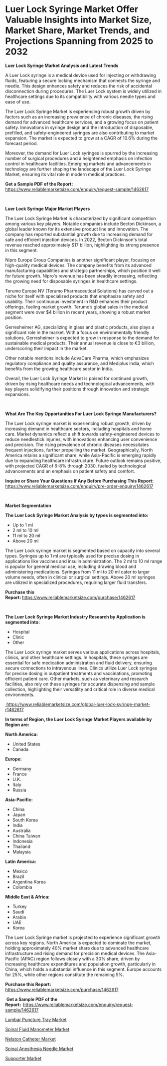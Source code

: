 <p><h1>Luer Lock Syringe Market Offer Valuable Insights into Market Size, Market Share, Market Trends, and Projections Spanning from 2025 to 2032</h1></p><p><strong>Luer Lock Syringe Market Analysis and Latest Trends</strong></p>
<p><p>A Luer Lock syringe is a medical device used for injecting or withdrawing fluids, featuring a secure locking mechanism that connects the syringe and needle. This design enhances safety and reduces the risk of accidental disconnection during procedures. The Luer Lock system is widely utilized in healthcare settings due to its compatibility with various needle types and ease of use.</p><p>The Luer Lock Syringe Market is experiencing robust growth driven by factors such as an increasing prevalence of chronic diseases, the rising demand for advanced healthcare services, and a growing focus on patient safety. Innovations in syringe design and the introduction of disposable, prefilled, and safety-engineered syringes are also contributing to market expansion. The market is expected to grow at a CAGR of 10.6% during the forecast period. </p><p>Moreover, the demand for Luer Lock syringes is spurred by the increasing number of surgical procedures and a heightened emphasis on infection control in healthcare facilities. Emerging markets and advancements in technology are further shaping the landscape of the Luer Lock Syringe Market, ensuring its vital role in modern medical practices.</p></p>
<p><strong>Get a Sample PDF of the Report:&nbsp;</strong> <a href="https://www.reliablemarketsize.com/enquiry/request-sample/1462617?utm_campaign=1167&utm_medium=2&utm_source=Github&utm_content=ia&utm_term=03032025&utm_id=luer-lock-syringe">https://www.reliablemarketsize.com/enquiry/request-sample/1462617</a></p>
<p>&nbsp;</p>
<p><strong>Luer Lock Syringe Major Market Players</strong></p>
<p><p>The Luer Lock Syringe Market is characterized by significant competition among various key players. Notable companies include Becton Dickinson, a global leader known for its extensive product line and innovation. The company has reported substantial growth due to increasing demand for safe and efficient injection devices. In 2022, Becton Dickinson's total revenue reached approximately $17 billion, highlighting its strong presence in this segment.</p><p>Nipro Europe Group Companies is another significant player, focusing on high-quality medical devices. The company benefits from its advanced manufacturing capabilities and strategic partnerships, which position it well for future growth. Nipro's revenue has been steadily increasing, reflecting the growing need for disposable syringes in healthcare settings.</p><p>Terumo Europe NV (Terumo Pharmaceutical Solutions) has carved out a niche for itself with specialized products that emphasize safety and usability. Their continuous investment in R&D enhances their product offerings, fueling market growth. Terumo’s global sales in the medical segment were over $4 billion in recent years, showing a robust market position.</p><p>Gerresheimer AG, specializing in glass and plastic products, also plays a significant role in the market. With a focus on environmentally friendly solutions, Gerresheimer is expected to grow in response to the demand for sustainable medical products. Their annual revenue is close to €3 billion, underscoring their impact in the market.</p><p>Other notable mentions include AdvaCare Pharma, which emphasizes regulatory compliance and quality assurance, and Mediplus India, which benefits from the growing healthcare sector in India.</p><p>Overall, the Luer Lock Syringe Market is poised for continued growth, driven by rising healthcare needs and technological advancements, with key players solidifying their positions through innovation and strategic expansions.</p></p>
<p>&nbsp;</p>
<p><strong>What Are The Key Opportunities For Luer Lock Syringe Manufacturers?</strong></p>
<p><p>The Luer Lock syringe market is experiencing robust growth, driven by increasing demand in healthcare sectors, including hospitals and home care. Market dynamics reflect a shift towards safety-engineered devices to reduce needlestick injuries, with innovations enhancing user convenience and precision. The rising prevalence of chronic diseases necessitates frequent injections, further propelling the market. Geographically, North America retains a significant share, while Asia-Pacific is emerging rapidly due to expanding healthcare infrastructure. Future outlook remains positive, with projected CAGR of 6-8% through 2030, fueled by technological advancements and an emphasis on patient safety and comfort.</p></p>
<p><strong>Inquire or Share Your Questions If Any Before Purchasing This Report:</strong> <a href="https://www.reliablemarketsize.com/enquiry/pre-order-enquiry/1462617?utm_campaign=1167&utm_medium=2&utm_source=Github&utm_content=ia&utm_term=03032025&utm_id=luer-lock-syringe">https://www.reliablemarketsize.com/enquiry/pre-order-enquiry/1462617</a></p>
<p>&nbsp;</p>
<p><strong>Market Segmentation</strong></p>
<p><strong>The Luer Lock Syringe Market Analysis by types is segmented into:</strong></p>
<p><ul><li>Up to 1 ml</li><li>2 ml to 10 ml</li><li>11 ml to 20 ml</li><li>Above 20 ml</li></ul></p>
<p><p>The Luer Lock syringe market is segmented based on capacity into several types. Syringes up to 1 ml are typically used for precise dosing in applications like vaccines and insulin administration. The 2 ml to 10 ml range is popular for general medical use, including drawing blood and administering medications. Syringes from 11 ml to 20 ml cater to larger volume needs, often in clinical or surgical settings. Above 20 ml syringes are utilized in specialized procedures, requiring larger fluid transfers.</p></p>
<p><strong>Purchase this Report:&nbsp;</strong><a href="https://www.reliablemarketsize.com/purchase/1462617?utm_campaign=1167&utm_medium=2&utm_source=Github&utm_content=ia&utm_term=03032025&utm_id=luer-lock-syringe">https://www.reliablemarketsize.com/purchase/1462617</a></p>
<p>&nbsp;</p>
<p><strong>The Luer Lock Syringe Market Industry Research by Application is segmented into:</strong></p>
<p><ul><li>Hospital</li><li>Clinic</li><li>Other</li></ul></p>
<p><p>The Luer Lock syringe market serves various applications across hospitals, clinics, and other healthcare settings. In hospitals, these syringes are essential for safe medication administration and fluid delivery, ensuring secure connections to intravenous lines. Clinics utilize Luer Lock syringes for precise dosing in outpatient treatments and vaccinations, promoting efficient patient care. Other markets, such as veterinary and research facilities, also rely on these syringes for accurate dispensing and sample collection, highlighting their versatility and critical role in diverse medical environments.</p></p>
<p><a href="https://www.reliablemarketsize.com/global-luer-lock-syringe-market-r1462617?utm_campaign=1167&utm_medium=2&utm_source=Github&utm_content=ia&utm_term=03032025&utm_id=luer-lock-syringe">&nbsp;https://www.reliablemarketsize.com/global-luer-lock-syringe-market-r1462617</a></p>
<p><strong>In terms of Region, the Luer Lock Syringe Market Players available by Region are:</strong></p>
<p>
    <p> <strong> North America: </strong>
        <ul>
            <li>United States</li>
            <li>Canada</li>
        </ul>
        </p> 
    <p> <strong> Europe: </strong>
        <ul>
            <li>Germany</li>
            <li>France</li>
            <li>U.K.</li>
            <li>Italy</li>
            <li>Russia</li>
        </ul>
        </p> 
    <p> <strong> Asia-Pacific: </strong>
        <ul>
            <li>China</li>
            <li>Japan</li>
            <li>South Korea</li>
            <li>India</li>
            <li>Australia</li>
            <li>China Taiwan</li>
            <li>Indonesia</li>
            <li>Thailand</li>
            <li>Malaysia</li>
        </ul>
        </p> 
    <p> <strong> Latin America: </strong>
        <ul>
            <li>Mexico</li>
            <li>Brazil</li>
            <li>Argentina Korea</li>
            <li>Colombia</li>
        </ul>
        </p> 
    <p> <strong> Middle East & Africa: </strong>
        <ul>
            <li>Turkey</li>
            <li>Saudi</li>
            <li>Arabia</li>
            <li>UAE</li>
            <li>Korea</li>
        </ul>
    </p>
    </p>
<p><p>The Luer Lock Syringe market is projected to experience significant growth across key regions. North America is expected to dominate the market, holding approximately 40% market share due to advanced healthcare infrastructure and rising demand for precision medical devices. The Asia-Pacific (APAC) region follows closely with a 30% share, driven by increasing healthcare expenditures and population growth, particularly in China, which holds a substantial influence in this segment. Europe accounts for 25%, while other regions constitute the remaining 5%.</p></p>
<p><strong>Purchase this Report: </strong><a href="https://www.reliablemarketsize.com/purchase/1462617?utm_campaign=1167&utm_medium=2&utm_source=Github&utm_content=ia&utm_term=03032025&utm_id=luer-lock-syringe">https://www.reliablemarketsize.com/purchase/1462617</a></p>
<p>&nbsp;<strong>Get a Sample PDF of the Report:&nbsp;&nbsp;</strong><a href="https://www.reliablemarketsize.com/enquiry/request-sample/1462617?utm_campaign=1167&utm_medium=2&utm_source=Github&utm_content=ia&utm_term=03032025&utm_id=luer-lock-syringe">https://www.reliablemarketsize.com/enquiry/request-sample/1462617</a></p>
<p><strong></strong></p>
<p><p><a href="https://github.com/motanafraxer/Market-Research-Report-List-1/blob/main/lumbar-puncture-tray-market.md?utm_campaign=1167&utm_medium=2&utm_source=Github&utm_content=ia&utm_term=03032025&utm_id=luer-lock-syringe">Lumbar Puncture Tray Market</a></p><p><a href="https://github.com/fratigrouph8/Market-Research-Report-List-1/blob/main/spinal-fluid-manometer-market.md?utm_campaign=1167&utm_medium=2&utm_source=Github&utm_content=ia&utm_term=03032025&utm_id=luer-lock-syringe">Spinal Fluid Manometer Market</a></p><p><a href="https://github.com/menzolugarf5/Market-Research-Report-List-1/blob/main/nelaton-catheter-market.md?utm_campaign=1167&utm_medium=2&utm_source=Github&utm_content=ia&utm_term=03032025&utm_id=luer-lock-syringe">Nelaton Catheter Market</a></p><p><a href="https://github.com/noppbebawy/Market-Research-Report-List-1/blob/main/spinal-anesthesia-needle-market.md?utm_campaign=1167&utm_medium=2&utm_source=Github&utm_content=ia&utm_term=03032025&utm_id=luer-lock-syringe">Spinal Anesthesia Needle Market</a></p><p><a href="https://github.com/efialiurca/Market-Research-Report-List-1/blob/main/supporter-market.md?utm_campaign=1167&utm_medium=2&utm_source=Github&utm_content=ia&utm_term=03032025&utm_id=luer-lock-syringe">Supporter Market</a></p></p>
